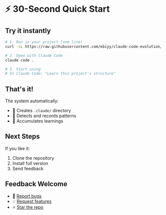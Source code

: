 # ⚡ 30-Second Quick Start

## Try it instantly

```bash
# 1. Run in your project (one line)
curl -sL https://raw.githubusercontent.com/ebiyy/claude-code-evolution/main/core/init-system.sh | bash -s -- --minimal

# 2. Open with Claude Code
claude code .

# 3. Start using
# In Claude Code: "Learn this project's structure"
```

## That's it!

The system automatically:
- 📁 Creates `.claude/` directory
- 🧠 Detects and records patterns
- 📝 Accumulates learnings

## Next Steps

If you like it:
1. Clone the repository
2. Install full version
3. Send feedback

## Feedback Welcome

- 🐛 [Report bugs](https://github.com/ebiyy/claude-code-evolution/issues)
- 💡 [Request features](https://github.com/ebiyy/claude-code-evolution/issues)
- ⭐ [Star the repo](https://github.com/ebiyy/claude-code-evolution)